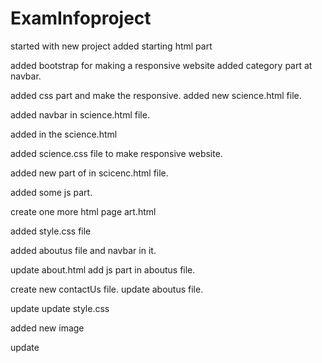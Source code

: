 # ExamInfoproject

started with new project 
added starting html part

added bootstrap for making a responsive website
added category part at navbar.

added css part and make  the responsive.
added new science.html file.

added navbar in science.html file.

added in the science.html

added science.css file to make responsive website.

added new part of in scicenc.html file.

added some js part.

create one more html page art.html

added style.css file


added aboutus file and navbar in it.

update about.html
add js part in aboutus file.

create new contactUs file.
update aboutus file.

update
update style.css

added new image

update
